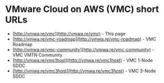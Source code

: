 # VMware Cloud on AWS (VMC) short URLs

* [http://vmwa.re/vmc](http://vmwa.re/vmc) - This page
* [http://vmwa.re/vmc-roadmap](http://vmwa.re/vmc-roadmap) - VMC Roadmap
* [http://vmwa.re/vmc-community](http://vmwa.re/vmc-community) - VMC VMTN Community
* [http://vmwa.re/vmc1host](http://vmwa.re/vmc1host) - VMC 1-Node SDDC
* [http://vmwa.re/vmc3host](http://vmwa.re/vmc3host) - VMC 3-Node SDDC